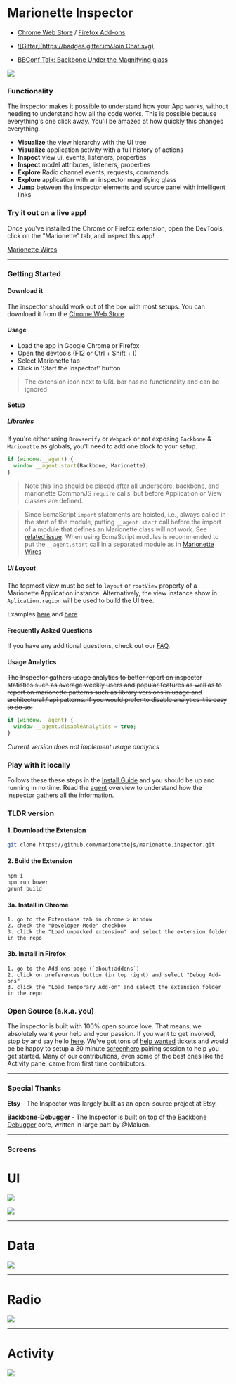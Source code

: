 
# Marionette Inspector

+ [Chrome Web Store](https://chrome.google.com/webstore/detail/marionette-inspector/fbgfjlockdhidoaempmjcddibjklhpka?hl=en) / [Firefox Add-ons](https://addons.mozilla.org/en-US/firefox/addon/marionette-inspector/)

+ [![Gitter](https://badges.gitter.im/Join Chat.svg)](https://gitter.im/marionettejs/marionette.inspector?utm_source=badge&utm_medium=badge&utm_campaign=pr-badge&utm_content=badge)

+ [BBConf Talk: Backbone Under the Magnifying glass](https://www.youtube.com/watch?v=jbGm3mJXh_s)


![](http://f.cl.ly/items/0D0k2I0N2p2D2s3M1S21/Image%202014-12-18%20at%2011.05.43%20PM.png)


### Functionality

The inspector makes it possible to understand how your App works, without needing to understand how all the code works. This is possible because everything's one click away. You'll be amazed at how quickly this changes everything.


+ **Visualize** the view hierarchy with the UI tree
+ **Visualize** application activity with a full history of actions
+ **Inspect** view ui, events, listeners, properties
+ **Inspect** model attributes, listeners, properties
+ **Explore** Radio channel events, requests, commands
+ **Explore** application with an inspector magnifying glass
+ **Jump** between the inspector elements and source panel with intelligent links


### Try it out on a live app!

Once you've installed the Chrome or Firefox extension, open the DevTools, click on the "Marionette" tab, and inspect this app!

[Marionette Wires](https://marionette-wires.herokuapp.com/)

---
### Getting Started


#### Download it
The inspector should work out of the box with most setups. You can download it from the [Chrome Web Store](https://chrome.google.com/webstore/detail/marionette-inspector/fbgfjlockdhidoaempmjcddibjklhpka?hl=en).

#### Usage
* Load the app in Google Chrome or Firefox
* Open the devtools (F12 or Ctrl + Shift + I)
* Select Marionette tab
* Click in 'Start the Inspector!' button

> The extension icon next to URL bar has no functionality and can be ignored 

#### Setup

##### Libraries
If you're either using `Browserify` or `Webpack` or not exposing `Backbone` & `Marionette` as globals, you'll need to add one block to your setup.

```js
if (window.__agent) {
  window.__agent.start(Backbone, Marionette);
}
```

> Note this line should be placed after all underscore, backbone, and marionette CommonJS `require` calls, but before Application or View classes are defined.

> Since EcmaScript `import` statements are hoisted, i.e., always called in the start of the module, putting `__agent.start` call before the import of a module 
> that defines an Marionette class will not work. See [related issue](https://github.com/marionettejs/marionette.inspector/issues/305).
> When using EcmaScript modules is recommended to put the `__agent.start` call in a separated module as in [Marionette Wires](https://github.com/thejameskyle/marionette-wires/blob/master/src/plugins.js)

##### UI Layout
The topmost view must be set to `layout` or `rootView` property of a Marionette Application instance. Alternatively, the view instance show in 
`Aplication.region` will be used to build the UI tree.

Examples [here](https://github.com/blikblum/marionette-wires-revisited/blob/master/src/application/application.js#L17) and [here](https://github.com/blikblum/marionette-contact-manager/blob/master/src/main.js#L23) 

#### Frequently Asked Questions
If you have any additional questions, check out our [FAQ](https://github.com/marionettejs/marionette.inspector/blob/master/docs/faq.md).


#### Usage Analytics
~~The Inspector gathers usage analytics to better report on inspector statistics such as average weekly users and popular features as well as to report on marionette patterns such as library versions in usage and architectural / api patterns.
If you would prefer to disable analytics it is easy to do so:~~

```js
if (window.__agent) {
  window.__agent.disableAnalytics = true;
}
```

*Current version does not implement usage analytics*

### Play with it locally
Follows these these steps in the [Install Guide](docs/developing_locally.md) and you should be up and running in no time. Read the [agent](https://github.com/marionettejs/marionette.inspector/blob/master/docs/agent.md) overview to understand how the inspector gathers all the information.

### TLDR version

#### 1. Download the Extension
```bash
git clone https://github.com/marionettejs/marionette.inspector.git
```


#### 2. Build the Extension

```bash
npm i
npm run bower
grunt build
```


#### 3a. Install in Chrome
```
1. go to the Extensions tab in chrome > Window
2. check the "Developer Mode" checkbox
3. click the "Load unpacked extension" and select the extension folder in the repo
```

#### 3b. Install in Firefox
```
1. go to the Add-ons page (`about:addons`)
2. click on preferences button (in top right) and select "Debug Add-ons"
3. click the "Load Temporary Add-on" and select the extension folder in the repo
```


### Open Source (a.k.a. you)

The inspector is built with 100% open source love. That means, we absolutely want your help and your passion. If you want to get involved, stop by and say hello [here](https://gitter.im/marionettejs/marionette.inspector). We've got tons of [help wanted](https://github.com/marionettejs/marionette.inspector/issues?q=is%3Aopen+is%3Aissue+label%3A%22help+wanted%22) tickets and would be be happy to setup a 30 minute [screenhero](https://screenhero.com/) pairing session to help you get started. Many of our contributions, even some of the best ones like the Activity pane, came from first time contributors.


---
### Special Thanks

**Etsy** - The Inspector was largely built as an open-source project at Etsy.

**Backbone-Debugger** - The Inspector is built on top of the [Backbone Debugger](https://github.com/Maluen/Backbone-Debugger) core, written in large part by @Maluen.


---
### Screens


# UI
![](http://f.cl.ly/items/0D0k2I0N2p2D2s3M1S21/Image%202014-12-18%20at%2011.05.43%20PM.png)

![](http://f.cl.ly/items/3G3B1Y303e3O0L400s2O/Image%202014-12-18%20at%2011.06.29%20PM.png)

---
# Data
![](http://f.cl.ly/items/0Z190J1V45172N021d11/Image%202014-12-18%20at%2011.07.07%20PM.png)

---
# Radio
![](http://f.cl.ly/items/3d3R283O3e1W3C302F2B/Image%202014-12-18%20at%2011.07.25%20PM.png)

---
# Activity
![](http://f.cl.ly/items/1A410C15311t1c0w1c3L/Image%202014-12-18%20at%2011.07.43%20PM.png)
